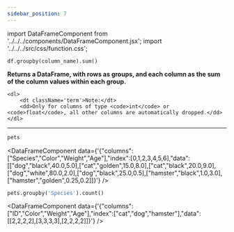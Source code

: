 ```yaml
---
sidebar_position: 7
---
```


import DataFrameComponent from '../../../components/DataFrameComponent.jsx';
import '../../../src/css/function.css';

<code>df.groupby(column_name).sum()</code>

<div className='base'>
    <p><strong>Returns a DataFrame, with rows as groups, and each column as the sum of the column values within each group.</strong></p>

    <dl>
        <dt className='term'>Note:</dt>
        <dd>Only for columns of type <code>int</code> or <code>float</code>, all other columns are automatically dropped.</dd>
    </dl>
</div>

---

```python
pets
```

<DataFrameComponent data={'{"columns":["Species","Color","Weight","Age"],"index":[0,1,2,3,4,5,6],"data":[["dog","black",40.0,5.0],["cat","golden",15.0,8.0],["cat","black",20.0,9.0],["dog","white",80.0,2.0],["dog","black",25.0,0.5],["hamster","black",1.0,3.0],["hamster","golden",0.25,0.2]]}'} />

```python
pets.groupby('Species').count()
```

<DataFrameComponent data={'{"columns":["ID","Color","Weight","Age"],"index":["cat","dog","hamster"],"data":[[2,2,2,2],[3,3,3,3],[2,2,2,2]]}'} />


